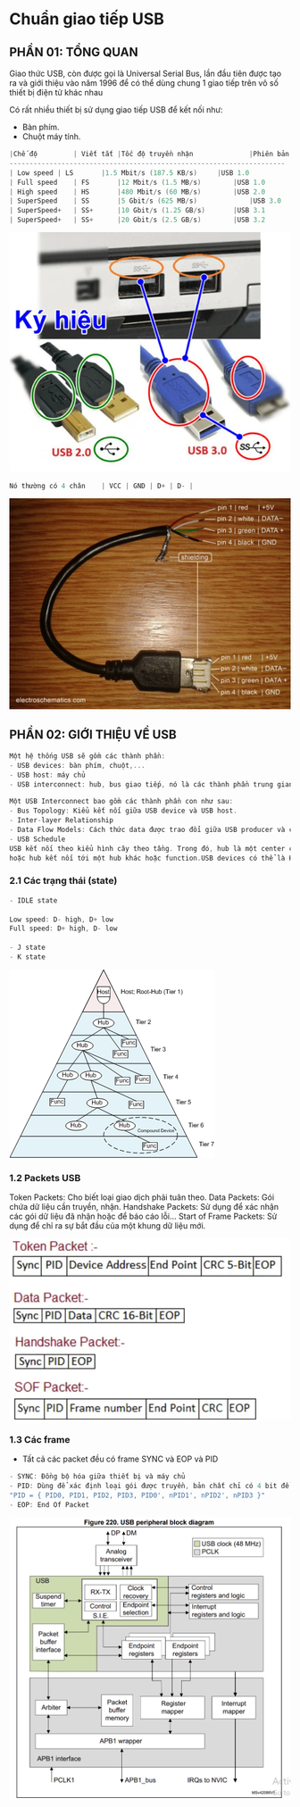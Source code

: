 # Chuẩn giao tiếp USB
## PHẦN 01: TỔNG QUAN

Giao thức USB, còn được gọi là Universal Serial Bus, lần đầu tiên được tạo ra và giới thiệu vào năm 1996 để có thể dùng chung 1 giao tiếp trên vô số thiết bị điện tử khác nhau

Có rất nhiều thiết bị sử dụng giao tiếp USB để kết nối như:
- Bàn phím.
- Chuột máy tính.

```cpp
|Chế độ	        | Viết tắt |Tốc độ truyền nhận              |Phiên bản
---------------------------------------------------------------------
| Low speed	| LS       |1.5 Mbit/s (187.5 KB/s)	    |USB 1.0
| Full speed	| FS	   |12 Mbit/s (1.5 MB/s)	    |USB 1.0
| High speed	| HS	   |480 Mbit/s (60 MB/s)	    |USB 2.0
| SuperSpeed	| SS	   |5 Gbit/s (625 MB/s)	            |USB 3.0
| SuperSpeed+	| SS+	   |10 Gbit/s (1.25 GB/s)	    |USB 3.1
| SuperSpeed+	| SS+	   |20 Gbit/s (2.5 GB/s)	    |USB 3.2
```
![alt text](image.png)
```cpp
Nó thường có 4 chân    | VCC | GND | D+ | D- |
```
![alt text](image-4.png)

## PHẦN 02: GIỚI THIỆU VỀ USB
```cpp
Một hệ thống USB sẽ gồm các thành phần:
- USB devices: bàn phím, chuột,...
- USB host: máy chủ
- USB interconnect: hub, bus giao tiếp, nó là các thành phần trung gian để giúp device giao tiếp với host
```

```cpp
Một USB Interconnect bao gồm các thành phần con như sau:
- Bus Topology: Kiểu kết nối giữa USB device và USB host.
- Inter-layer Relationship
- Data Flow Models: Cách thức data được trao đổi giữa USB producer và consumer.
- USB Schedule
USB kết nối theo kiểu hình cây theo tầng. Trong đó, hub là một center của mỗi cây con, mỗi cạnh là một kết nối point-to-point giữa host và hub hoặc function, 
hoặc hub kết nối tới một hub khác hoặc function.USB devices có thể là Hub hoặc Function.
```
### 2.1 Các trạng thái (state)
```cpp
- IDLE state

Low speed: D- high, D+ low
Full speed: D+ high, D- low

- J state
- K state
```
![alt text](image-2.png)

### 1.2 Packets USB
Token Packets: Cho biết loại giao dịch phải tuân theo.
Data Packets: Gói chứa dữ liệu cần truyền, nhận.
Handshake Packets: Sử dụng để xác nhận các gói dữ liệu đã nhận hoặc để báo cáo lỗi…
Start of Frame Packets: Sử dụng để chỉ ra sự bắt đầu của một khung dữ liệu mới.

![alt text](image-1.png)

### 1.3 Các frame
- Tất cả các packet đều có frame SYNC và EOP và PID
```cpp
- SYNC: Đồng bộ hóa giữa thiết bị và máy chủ
- PID: Dùng để xác định loại gói được truyền, bản chất chỉ có 4 bit để xác định, tuy nhiên để tăng tính xác thực thì nó gửi lại 4 bit đầu thành 8 bit được truyền đi
"PID = { PID0, PID1, PID2, PID3, PID0', nPID1', nPID2', nPID3 }"
- EOP: End Of Packet
```

![alt text](image-3.png)